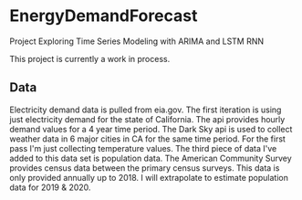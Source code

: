 # EnergyDemandForecast
Project Exploring Time Series Modeling with ARIMA and LSTM RNN

This project is currently a work in process.

## Data

Electricity demand data is pulled from eia.gov.  The first iteration is using just electricity demand 
for the state of California.  The api provides hourly demand values for a 4 year time period.  The Dark Sky api is
used to collect weather data in 6 major cities in CA for the same time period.  For the first pass I'm just 
collecting temperature values.  The third piece of data I've added to this data set is population data.  The 
American Community Survey provides census data between the primary census surveys. This data is only provided annually
up to 2018.  I will extrapolate to estimate population data for 2019 & 2020.

